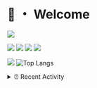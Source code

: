 # 👋 ・ Welcome
![](https://komarev.com/ghpvc/?username=Lorenzo0111)

![](https://img.shields.io/badge/Java-ED8B00?style=for-the-badge&logo=java&logoColor=white)
![](https://img.shields.io/badge/JavaScript-323330?style=for-the-badge&logo=javascript&logoColor=F7DF1E)
![](https://img.shields.io/badge/Node.js-339933?style=for-the-badge&logo=nodedotjs&logoColor=white)
![](https://img.shields.io/badge/React-20232A?style=for-the-badge&logo=react&logoColor=61DAFB)

[![](https://github-readme-stats.vercel.app/api?username=Lorenzo0111&show_icons=true&count_private=true)](https://github.com/Lorenzo0111)
![Top Langs](https://github-readme-stats.vercel.app/api/top-langs/?username=Lorenzo0111&layout=compact)

<details>
<summary>⏰ Recent Activity</summary>

<!--RECENT_ACTIVITY:start-->
1. ![prMerged] **Pull request merged:** [Lorenzo0111/RocketPlaceholders#64](https://github.com/Lorenzo0111/RocketPlaceholders/pull/64)
2. ![comment] **Commented:** [ZombieStriker/QualityArmory#259](https://github.com/ZombieStriker/QualityArmory/issues/259#issuecomment-1014680847)
3. ![comment] **Commented:** [ZombieStriker/QualityArmory#229](https://github.com/ZombieStriker/QualityArmory/issues/229#issuecomment-1014678360)
4. ![issueClosed] **Issue closed:** [ZombieStriker/QualityArmory#256](https://github.com/ZombieStriker/QualityArmory/issues/256)
5. ![comment] **Commented:** [ZombieStriker/QualityArmory#256](https://github.com/ZombieStriker/QualityArmory/issues/256#issuecomment-1014627377)
6. ![prMerged] **Pull request merged:** [ZombieStriker/QualityArmory#260](https://github.com/ZombieStriker/QualityArmory/pull/260)
7. ![prOpened] **Pull request opened:** [ZombieStriker/QualityArmory#260](https://github.com/ZombieStriker/QualityArmory/pull/260)
8. ![comment] **Commented:** [ZombieStriker/QualityArmory#259](https://github.com/ZombieStriker/QualityArmory/issues/259#issuecomment-1014167266)
9. ![comment] **Commented:** [shlinkio/shlink#1335](https://github.com/shlinkio/shlink/issues/1335#issuecomment-1013929659)
10. ![comment] **Commented:** [shlinkio/shlink#1335](https://github.com/shlinkio/shlink/issues/1335#issuecomment-1013928526)
<!--RECENT_ACTIVITY:end-->


<!--RECENT_ACTIVITY:last_update-->
Last Updated: Tuesday, January 18th, 2022, 12:22:26 PM
<!--RECENT_ACTIVITY:last_update_end-->
</details>

[issueOpened]: https://cdn.jsdelivr.net/gh/Readme-Workflows/Readme-Icons@main/icons/octicons/IssueOpenedOld.svg
[issueClosed]: https://cdn.jsdelivr.net/gh/Readme-Workflows/Readme-Icons@main/icons/octicons/IssueClosedOld.svg

[prOpened]: https://cdn.jsdelivr.net/gh/Readme-Workflows/Readme-Icons@main/icons/octicons/PullRequestOpened.svg
[prClosed]: https://cdn.jsdelivr.net/gh/Readme-Workflows/Readme-Icons@main/icons/octicons/PullRequestClosed.svg
[prMerged]: https://cdn.jsdelivr.net/gh/Readme-Workflows/Readme-Icons@main/icons/octicons/PullRequestMerged.svg

[comment]: https://cdn.jsdelivr.net/gh/Readme-Workflows/Readme-Icons@main/icons/octicons/Comment.svg

[changesRequested]: https://cdn.jsdelivr.net/gh/Readme-Workflows/Readme-Icons@main/icons/octicons/RequestedChanges.svg
[approved]: https://cdn.jsdelivr.net/gh/Readme-Workflows/Readme-Icons@main/icons/octicons/ApprovedChanges.svg

[repoCreated]: https://cdn.jsdelivr.net/gh/Readme-Workflows/Readme-Icons@main/icons/octicons/Repository.svg
[release]: https://cdn.jsdelivr.net/gh/Readme-Workflows/Readme-Icons@main/icons/octicons/Release.svg
[star]: https://cdn.jsdelivr.net/gh/Readme-Workflows/Readme-Icons@main/icons/octicons/StarredRepository.svg
[wiki]: https://cdn.jsdelivr.net/gh/Readme-Workflows/Readme-Icons@main/icons/octicons/Wiki.svg
[fork]: https://cdn.jsdelivr.net/gh/Readme-Workflows/Readme-Icons@main/icons/octicons/ForkedRepository.svg
[people]: https://cdn.jsdelivr.net/gh/Readme-Workflows/Readme-Icons@main/icons/octicons/People.svg
